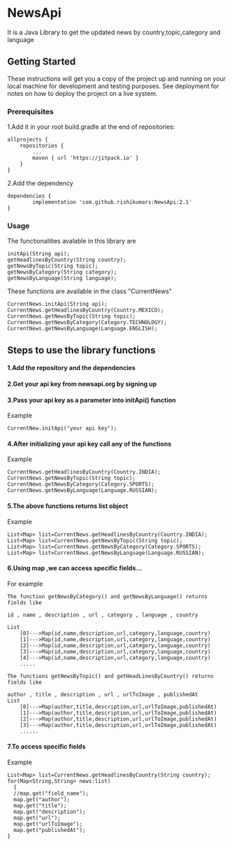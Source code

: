 # NewsApi

It is a Java Library to get the updated news by country,topic,category and language

## Getting Started

These instructions will get you a copy of the project up and running on your local machine for development and testing purposes. See deployment for notes on how to deploy the project on a live system.

### Prerequisites

1.Add it in your root build.gradle at the end of repositories:

	allprojects {
		repositories {
			...
			maven { url 'https://jitpack.io' }
		}
	}

 2.Add the dependency

	dependencies {
	        implementation 'com.github.rishikumars:NewsApi:2.1'
	}

### Usage

The functionalities avalable in this library are
  ```
  initApi(String api);
  getHeadlinesByCountry(String country);
  getNewsByTopic(String topic);
  getNewsByCategory(String category);
  getNewsByLanguage(String language);
```
These functions are available in the class "CurrentNews"

```
CurrentNews.initApi(String api);
CurrentNews.getHeadlinesByCountry(Country.MEXICO);
CurrentNews.getNewsByTopic(String topic);
CurrentNews.getNewsByCategory(Category.TECHNOLOGY);
CurrentNews.getNewsByLanguage(Language.ENGLISH);
```

## Steps to use the library functions

#### 1.Add the repository and the dependencies
#### 2.Get your api key from newsapi.org by signing up
#### 3.Pass your api key as a parameter into initApi() function
 
 Example 
 ```
 CurrentNew.initApi("your api key");
```
#### 4.After initializing your api key call any of the functions

Example
```
CurrentNews.getHeadlinesByCountry(Country.INDIA);
CurrentNews.getNewsByTopic(String topic);
CurrentNews.getNewsByCategory(Category.SPORTS);
CurrentNews.getNewsByLanguage(Language.RUSSIAN);
```

#### 5.The above functions returns list object

Example
```
List<Map> list=CurrentNews.getHeadlinesByCountry(Country.INDIA);
List<Map> list=CurrentNews.getNewsByTopic(String topic);
List<Map> list=CurrentNews.getNewsByCategory(Category.SPORTS);
List<Map> list=CurrentNews.getNewsByLanguage(Language.RUSSIAN);

```
#### 6.Using map ,we can access specific fields...

For example 
```
The function getNewsByCategory() and getNewsByLanguage() returns fields like 

id , name , description , url , category , language , country

List
    [0]--->Map(id,name,description,url,category,language,country)
    [1]--->Map(id,name,description,url,category,language,country)
    [2]--->Map(id,name,description,url,category,language,country)
    [3]--->Map(id,name,description,url,category,language,country)
    [4]--->Map(id,name,description,url,category,language,country)
    .....
```


```
The functions getNewsByTopic() and getHeadLinesByCountry() returns fields like

author , title , description , url , urlToImage , publishedAt 
List
    [0]--->Map(author,title,description,url,urlToImage,publishedAt)
    [1]--->Map(author,title,description,url,urlToImage,publishedAt)
    [2]--->Map(author,title,description,url,urlToImage,publishedAt)
    [3]--->Map(author,title,description,url,urlToImage,publishedAt)
    ......
```
#### 7.To access specific fields

Example 

```
List<Map> list=CurrentNews.getHeadlinesByCountry(String country);
for(Map<String,String> news:list)
  {
  //map.get("field_name");
  map.get("author");
  map.get("title");
  map.get("description");
  map.get("url");
  map.get("urlToImage");
  map.get("publishedAt");
}

